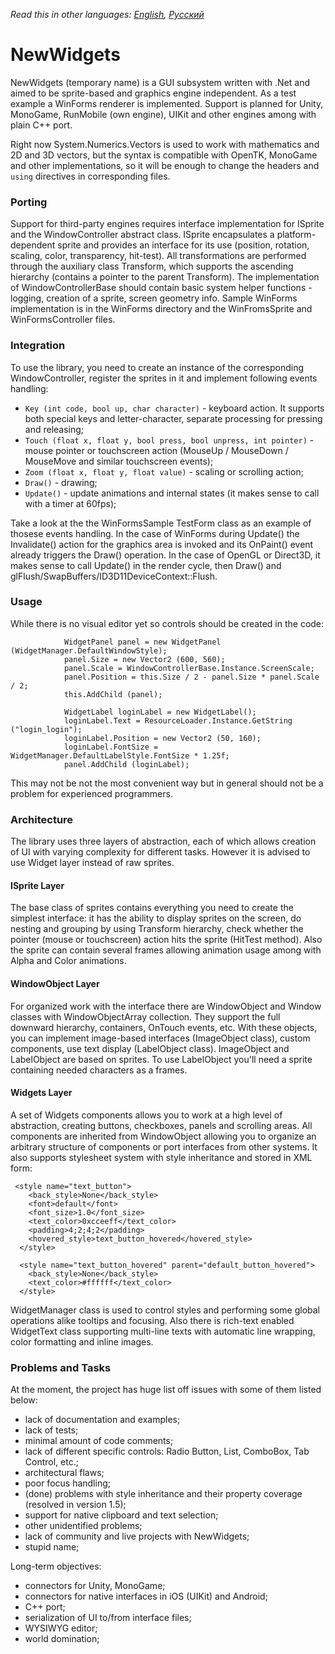 *Read this in other languages: [English](README.md), [Русский](README.ru.md)*

# NewWidgets

NewWidgets (temporary name) is a GUI subsystem written with .Net and aimed to be sprite-based and graphics engine independent. As a test example a WinForms renderer is implemented. Support is planned for Unity, MonoGame, RunMobile (own engine), UIKit and other engines among with plain C++ port.

Right now System.Numerics.Vectors is used to work with mathematics and 2D and 3D vectors, but the syntax is compatible with OpenTK, MonoGame and other implementations, so it will be enough to change the headers and `using` directives in corresponding files.

### Porting
Support for third-party engines requires interface implementation for ISprite and the WindowController abstract class. ISprite encapsulates a platform-dependent sprite and provides an interface for its use (position, rotation, scaling, color, transparency, hit-test). All transformations are performed through the auxiliary class Transform, which supports the ascending hierarchy (contains a pointer to the parent Transform). The implementation of WindowControllerBase should contain basic system helper functions - logging, creation of a sprite, screen geometry info. Sample WinForms implementation is in the WinForms directory and the WinFromsSprite and WinFormsController files.

### Integration
To use the library, you need to create an instance of the corresponding WindowController, register the sprites in it and implement following events handling:
- `Key (int code, bool up, char character)` - keyboard action. It supports both special keys and letter-character, separate processing for pressing and releasing;
- `Touch (float x, float y, bool press, bool unpress, int pointer)` - mouse pointer or touchscreen action (MouseUp / MouseDown / MouseMove and similar touchscreen events);
- `Zoom (float x, float y, float value)` - scaling or scrolling action;
- `Draw()` - drawing;
- `Update()` - update animations and internal states (it makes sense to call with a timer at 60fps);

Take a look at the the WinFormsSample TestForm class as an example of thosese events handling. In the case of WinForms during Update() the Invalidate() action for the graphics area is invoked and its OnPaint() event already triggers the Draw() operation. In the case of OpenGL or Direct3D, it makes sense to call Update() in the render cycle, then Draw() and glFlush/SwapBuffers/ID3D11DeviceContext::Flush.

### Usage
While there is no visual editor yet so controls should be created in the code:
```
            WidgetPanel panel = new WidgetPanel (WidgetManager.DefaultWindowStyle);
            panel.Size = new Vector2 (600, 560);
            panel.Scale = WindowControllerBase.Instance.ScreenScale;
            panel.Position = this.Size / 2 - panel.Size * panel.Scale / 2;
            this.AddChild (panel);

            WidgetLabel loginLabel = new WidgetLabel();
            loginLabel.Text = ResourceLoader.Instance.GetString ("login_login");
            loginLabel.Position = new Vector2 (50, 160);
            loginLabel.FontSize = WidgetManager.DefaultLabelStyle.FontSize * 1.25f;
            panel.AddChild (loginLabel);

```
This may not be not the most convenient way but in general should not be a problem for experienced programmers.

### Architecture
The library uses three layers of abstraction, each of which allows creation of UI with varying complexity for different tasks. However it is advised to use Widget layer instead of raw sprites.

#### ISprite Layer
The base class of sprites contains everything you need to create the simplest interface: it has the ability to display sprites on the screen, do nesting and grouping by using Transform hierarchy, check whether the pointer (mouse or touchscreen) action hits the sprite (HitTest method). Also the sprite can contain several frames allowing animation usage among with Alpha and Color animations.

#### WindowObject Layer
For organized work with the interface there are WindowObject and Window classes with WindowObjectArray collection. They support the full downward hierarchy, containers, OnTouch events, etc. With these objects, you can implement image-based interfaces (ImageObject class), custom components, use text display (LabelObject class). ImageObject and LabelObject are based on sprites. To use LabelObject you'll need a sprite containing needed characters as a frames.

#### Widgets Layer
A set of Widgets components allows you to work at a high level of abstraction, creating buttons, checkboxes, panels and scrolling areas. All components are inherited from WindowObject allowing you to organize an arbitrary structure of components or port interfaces from other systems. It also supports stylesheet system with style inheritance and stored in XML form:
```
 <style name="text_button">
    <back_style>None</back_style>
    <font>default</font>
    <font_size>1.0</font_size>
    <text_color>0xcceeff</text_color>
    <padding>4;2;4;2</padding>
    <hovered_style>text_button_hovered</hovered_style>
  </style>

  <style name="text_button_hovered" parent="default_button_hovered">
    <back_style>None</back_style>
    <text_color>#ffffff</text_color>
  </style>
```
WidgetManager class is used to control styles and performing some global operations alike tooltips and focusing.
Also there is rich-text enabled WidgetText class supporting multi-line texts with automatic line wrapping, color formatting and inline images.

### Problems and Tasks

At the moment, the project has huge list off issues with some of them listed below:
* lack of documentation and examples;
* lack of tests;
* minimal amount of code comments;
* lack of different specific controls: Radio Button, List, ComboBox, Tab Control, etc.;
* architectural flaws;
* poor focus handling;
* (done) problems with style inheritance and their property coverage (resolved in version 1.5);
* support for native clipboard and text selection;
* other unidentified problems;
* lack of community and live projects with NewWidgets;
* stupid name;

Long-term objectives:
* connectors for Unity, MonoGame;
* connectors for native interfaces in iOS (UIKit) and Android;
* C++ port;
* serialization of UI to/from interface files;
* WYSIWYG editor;
* world domination;